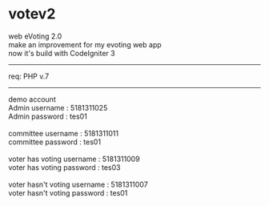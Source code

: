 # votev2
web eVoting 2.0 </br>
make an improvement for my evoting web app </br>
now it's build with CodeIgniter 3 </br><hr>
req: PHP v.7 <hr>
demo account </br>
Admin username : 5181311025 </br>
Admin password : tes01</br></br>
committee username : 5181311011 </br>
committee password : tes01</br></br>
voter has voting username : 5181311009</br>
voter has voting password : tes03</br></br>
voter hasn't voting username : 5181311007</br>
voter hasn't voting password : tes01</br></br>

